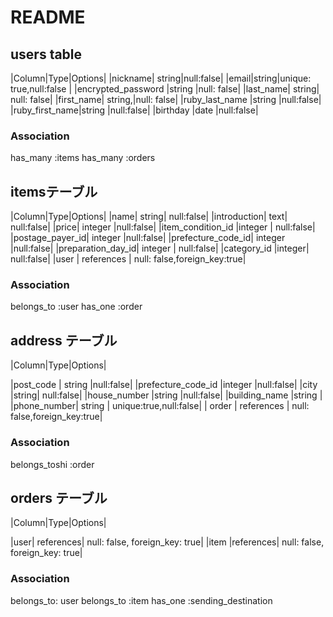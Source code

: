 # README

## users table
|Column|Type|Options|
|nickname|	string|null:false|
|email|string|unique: true,null:false |
|encrypted_password	|string	|null: false|
|last_name|	string|	null: false|
|first_name|	string,|null: false|
|ruby_last_name	|string	|null:false|
|ruby_first_name|string	|null:false|
|birthday |date	|null:false|

### Association
has_many :items
has_many :orders


## itemsテーブル
|Column|Type|Options|
|name|	string|	null:false|
|introduction|	text|	null:false|
|price|	integer	|null:false|
|item_condition_id	|integer |	null:false|
|postage_payer_id|	integer	|null:false|
|prefecture_code_id|	integer	|null:false|
|preparation_day_id|	integer |	null:false|
|category_id	|integer|	null:false|
|user	| references	| null: false,foreign_key:true| 

### Association
belongs_to :user
has_one :order


## address テーブル
|Column|Type|Options|

|post_code	| string	|null:false|
|prefecture_code_id	|integer	|null:false|
|city	|string|	null:false|
|house_number	|string	|null:false|
|building_name	|string	|
|phone_number|	string |	unique:true,null:false|
| order	| references	| null: false,foreign_key:true| 


### Association
belongs_toshi :order

## orders テーブル
|Column|Type|Options|

|user| references| null: false, foreign_key: true|
|item	|references|	null: false, foreign_key: true|


### Association
belongs_to: user
belongs_to :item
has_one :sending_destination